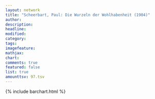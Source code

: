 ```yaml
---
layout: network
title: "Scheerbart, Paul: Die Wurzeln der Wohlhabenheit (1904)"
author:
description:
headline:
modified:
category:
tags:
imagefeature: 
mathjax: 
chart: 
comments: true
featured: false
list: true
amounttsv: 97.tsv
---
```

{% include barchart.html %}
